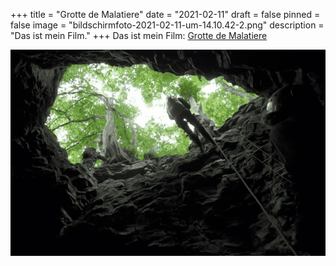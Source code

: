 +++
title = "Grotte de Malatiere"
date = "2021-02-11"
draft = false
pinned = false
image = "bildschirmfoto-2021-02-11-um-14.10.42-2.png"
description = "Das ist mein Film."
+++
Das ist mein Film: [Grotte de Malatiere](https://youtu.be/pfnFVzjzNXw)

![](bildschirmfoto-2021-02-11-um-14.10.42-2.png)